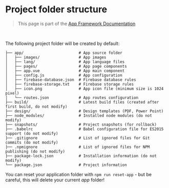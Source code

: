 # Project folder structure

> This page is part of the [App Framework Documentation](../DOCUMENTATION.md)

<br />

The following project folder will be created by default:

```
├── app/                        # App source folder
│   ├── images/                 # App images
│   ├── lang/                   # App language files
│   ├── pages/                  # App page components
│   ├── app.vue                 # App main component
│   ├── config.js               # App configuration
│   ├── firebase-database.json  # Firebase database rules
│   ├── firebase-storage.txt    # Firebase storage rules
│   ├── icon.png                # App icon file (minimum size is 1024 pixel)
│   └── routes.json             # App routes configuration
├── build/                      # Latest build files (created after first build, do not modify)
├── design/                     # Design templates (PDF, Power Point)
├── node_modules/               # Installed node modules (do not modify)
├── snapshots/                  # Project snapshots (for rollback)
├── .babelrc                    # Babel configuration file for ES2015 support (do not modify)
├── .gitignore                  # List of ignored files for Git commits (do not modify)
├── .npmignore                  # List of ignored files for NPM publishing (do not modify)
├── package-lock.json           # Installation information (do not modify)
└── package.json                # Project information
```

You can reset your application folder with `npm run reset-app` - but be careful, this will delete your current *app* folder!
